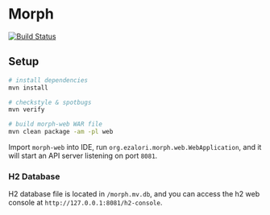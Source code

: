 # Morph

[![Build Status](https://travis-ci.org/ezalori/Morph.svg?branch=master)](https://travis-ci.org/ezalori/Morph)

## Setup

```bash
# install dependencies
mvn install

# checkstyle & spotbugs
mvn verify

# build morph-web WAR file
mvn clean package -am -pl web
```

Import `morph-web` into IDE, run `org.ezalori.morph.web.WebApplication`, and it will start an API server listening on port `8081`.

### H2 Database

H2 database file is located in `/morph.mv.db`, and you can access the h2 web console at `http://127.0.0.1:8081/h2-console`.
